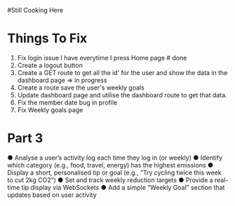 #Still Cooking Here

# Things To Fix

1. Fix login issue I have everytime I press Home page # done
2. Create a logout button
3. Create a GET route to get all the id' for the user and show the data in the dashboard page => in progress
4. Create a route save the user's weekly goals
5. Update dashboard page and utilise the dashboard route to get that data.
6. Fix the member date bug in profile
7. Fix Weekly goals page

# Part 3

● Analyse a user’s activity log each time they log in (or weekly)
● Identify which category (e.g., food, travel, energy) has the highest emissions
● Display a short, personalised tip or goal (e.g., “Try cycling twice this week to cut 2kg
CO2”)
● Set and track weekly reduction targets
● Provide a real-time tip display via WebSockets
● Add a simple “Weekly Goal” section that updates based on user activity
